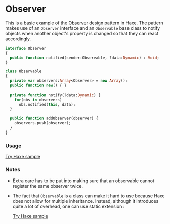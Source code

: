 # Observer

This is a basic example of the [Observer](https://en.wikipedia.org/wiki/Observer_pattern) design pattern in Haxe. The pattern makes use of an `Observer` interface and an `Observable` base class to notify objects when another object's property is changed so that they can react accordingly.

```haxe
interface Observer
{
  public function notified(sender:Observable, ?data:Dynamic) : Void;
}

class Observable
{
  private var observers:Array<Observer> = new Array();
  public function new() { }
  
  private function notify(?data:Dynamic) {
    for(obs in observers)
      obs.notified(this, data);
  }
  
  public function addObserver(observer) {
    observers.push(observer);
  }
}
```

### Usage
  
[Try Haxe sample](https://try.haxe.org/embed/9d970)

### Notes

- Extra care has to be put into making sure that an observable cannot register the same observer twice.
- The fact that `Observable` is a class can make it hard to use because Haxe does not allow for multiple inheritance. Instead, although it introduces quite a lot of overhead, one can use static extension :
  
  [Try Haxe sample](https://try.haxe.org/embed/C935B)
